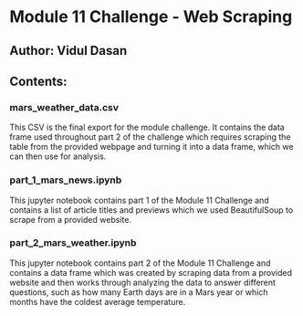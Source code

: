 # Module 11 Challenge - Web Scraping

## Author: Vidul Dasan

## Contents: 

### mars_weather_data.csv
This CSV is the final export for the module challenge. It contains the data frame used throughout part 2 of the challenge which requires scraping the table from the provided webpage and turning it into a data frame, which we can then use for analysis. 

### part_1_mars_news.ipynb
This jupyter notebook contains part 1 of the Module 11 Challenge and contains a list of article titles and previews which we used BeautifulSoup to scrape from a provided website. 

### part_2_mars_weather.ipynb
This jupyter notebook contains part 2 of the Module 11 Challenge and contains a data frame which was created by scraping data from a provided website and then works through analyzing the data to answer different questions, such as how many Earth days are in a Mars year or which months have the coldest average temperature. 
